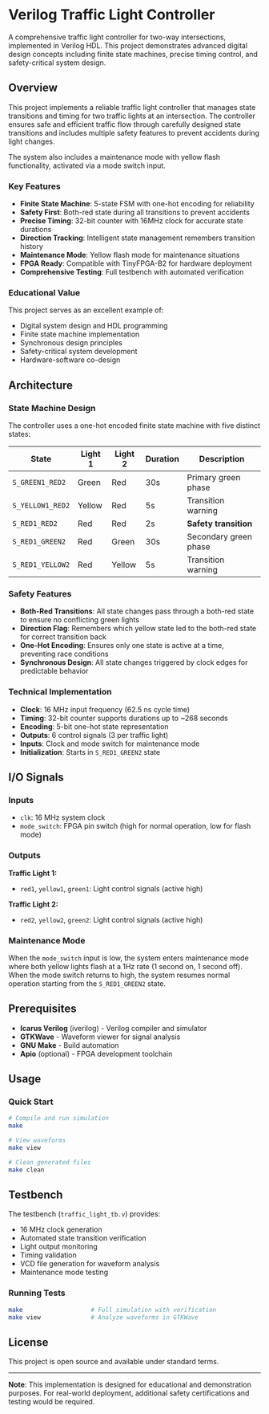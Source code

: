 # Verilog Traffic Light Controller

A comprehensive traffic light controller for two-way intersections, implemented in Verilog HDL. This project demonstrates advanced digital design concepts including finite state machines, precise timing control, and safety-critical system design.

## Overview

This project implements a reliable traffic light controller that manages state transitions and timing for two traffic lights at an intersection. The controller ensures safe and efficient traffic flow through carefully designed state transitions and includes multiple safety features to prevent accidents during light changes.

The system also includes a maintenance mode with yellow flash functionality, activated via a mode switch input.

### Key Features

- **Finite State Machine**: 5-state FSM with one-hot encoding for reliability
- **Safety First**: Both-red state during all transitions to prevent accidents
- **Precise Timing**: 32-bit counter with 16MHz clock for accurate state durations
- **Direction Tracking**: Intelligent state management remembers transition history
- **Maintenance Mode**: Yellow flash mode for maintenance situations
- **FPGA Ready**: Compatible with TinyFPGA-B2 for hardware deployment
- **Comprehensive Testing**: Full testbench with automated verification

### Educational Value

This project serves as an excellent example of:
- Digital system design and HDL programming
- Finite state machine implementation
- Synchronous design principles
- Safety-critical system development
- Hardware-software co-design

## Architecture

### State Machine Design

The controller uses a one-hot encoded finite state machine with five distinct states:

| State | Light 1 | Light 2 | Duration | Description |
|-------|---------|---------|----------|-------------|
| `S_GREEN1_RED2` | Green | Red | 30s | Primary green phase |
| `S_YELLOW1_RED2` | Yellow | Red | 5s | Transition warning |
| `S_RED1_RED2` | Red | Red | 2s | **Safety transition** |
| `S_RED1_GREEN2` | Red | Green | 30s | Secondary green phase |
| `S_RED1_YELLOW2` | Red | Yellow | 5s | Transition warning |

### Safety Features

- **Both-Red Transitions**: All state changes pass through a both-red state to ensure no conflicting green lights
- **Direction Flag**: Remembers which yellow state led to the both-red state for correct transition back
- **One-Hot Encoding**: Ensures only one state is active at a time, preventing race conditions
- **Synchronous Design**: All state changes triggered by clock edges for predictable behavior

### Technical Implementation

- **Clock**: 16 MHz input frequency (62.5 ns cycle time)
- **Timing**: 32-bit counter supports durations up to ~268 seconds
- **Encoding**: 5-bit one-hot state representation
- **Outputs**: 6 control signals (3 per traffic light)
- **Inputs**: Clock and mode switch for maintenance mode
- **Initialization**: Starts in `S_RED1_GREEN2` state

## I/O Signals

### Inputs
- `clk`: 16 MHz system clock
- `mode_switch`: FPGA pin switch (high for normal operation, low for flash mode)

### Outputs
**Traffic Light 1:**
- `red1`, `yellow1`, `green1`: Light control signals (active high)

**Traffic Light 2:**
- `red2`, `yellow2`, `green2`: Light control signals (active high)

### Maintenance Mode

When the `mode_switch` input is low, the system enters maintenance mode where both yellow lights flash at a 1Hz rate (1 second on, 1 second off). When the mode switch returns to high, the system resumes normal operation starting from the `S_RED1_GREEN2` state.

## Prerequisites

- **Icarus Verilog** (iverilog) - Verilog compiler and simulator
- **GTKWave** - Waveform viewer for signal analysis
- **GNU Make** - Build automation
- **Apio** (optional) - FPGA development toolchain

## Usage

### Quick Start

```bash
# Compile and run simulation
make

# View waveforms
make view

# Clean generated files
make clean
```

## Testbench

The testbench (`traffic_light_tb.v`) provides:
- 16 MHz clock generation
- Automated state transition verification
- Light output monitoring
- Timing validation
- VCD file generation for waveform analysis
- Maintenance mode testing

### Running Tests

```bash
make                   # Full simulation with verification
make view              # Analyze waveforms in GTKWave
```

## License

This project is open source and available under standard terms.

---
**Note**: This implementation is designed for educational and demonstration purposes. For real-world deployment, additional safety certifications and testing would be required.